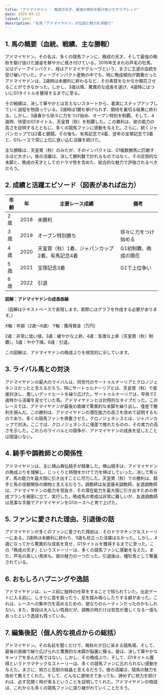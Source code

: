 ```yaml
---
title: "アドマイヤドン - 晩成の天才、最強の晩秋を駆け抜けたサラブレッド"
date: 2025-04-23
layout: post
description: "名馬『アドマイヤドン』の伝説と魅力を深堀り"
---
```


## 1. 馬の概要（血統、戦績、主な勝鞍）

アドマイヤドン。その名は、多くの競馬ファンに、晩成の天才、そして最強の晩秋を駆け抜けた雄姿を鮮やかに焼き付けている。2016年生まれの芦毛の牡馬、父はディープインパクト、母はアドマイヤグルーヴという、まさに王道の血統を受け継いでいた。ディープインパクト産駒の中でも、特に晩成傾向が顕著だったアドマイヤドンは、2歳時は未勝利に終わるなど、その素質をなかなか開花させることができなかった。しかし、3歳以降、驚異的な成長を遂げ、4歳時にはついにG1タイトルを獲得するまでに至る。

その戦績は、決して華やかとは言えないスタートから、着実にステップアップしていく過程を物語っている。2歳時は1勝も挙げられず、期待を裏切る結果に終わる。しかし、3歳春から徐々に力をつけ始め、オープン特別を制覇。そして、4歳時、待望のG1タイトル、天皇賞（秋）を制覇した。この勝利は、彼の能力の高さを証明するとともに、多くの競馬ファンに感動を与えた。さらに、続くジャパンカップでは2着と健闘。その後も、有馬記念で4着、翌年の宝塚記念で3着と、G1レースで常に上位に食い込む活躍を続けた。

主な勝鞍は、天皇賞（秋）のみだが、そのインパクトは、G1複数勝馬に匹敵するほど大きい。彼の活躍は、決して勝利数で計れるものではなく、その圧倒的な末脚と、晩成の天才としてのドラマ性を含めた、総合的な魅力で評価されるべきだろう。


## 2. 成績と活躍エピソード（図表があれば出力）

| 年齢 | 年 | 主要レース成績 | 備考 |
|---|---|---|---|
| 2歳 | 2018 | 未勝利 |  |
| 3歳 | 2019 | オープン特別勝ち | 徐々に力をつけ始める |
| 4歳 | 2020 | 天皇賞（秋）1着、ジャパンカップ2着、有馬記念4着 | G1初制覇、晩成の開花 |
| 5歳 | 2021 | 宝塚記念3着 | G1で上位争い |
| 6歳 | 2022 |  引退 |  |


**図解：アドマイヤドンの成長曲線**

（図解はテキストベースで表現します。実際にはグラフを作成する必要があります。）

X軸：年齢（2歳～6歳） Y軸：獲得賞金（万円）

2歳：非常に低い値。3歳：緩やかな上昇。4歳：急激な上昇（天皇賞（秋）制覇）。5歳：やや下降。6歳：引退。

この図解は、アドマイヤドンの晩成ぶりを視覚的に示しています。


## 3. ライバル馬との対決

アドマイヤドンの最大のライバルは、同世代のサートゥルナーリアとクロノジェネシスだったと言えるだろう。特にサートゥルナーリアとは、天皇賞（秋）で直接対決し、激しいデッドヒートを繰り広げた。サートゥルナーリアは、早熟で2歳時から活躍を見せていた馬。アドマイヤドンとは対照的なタイプだった。このレースでは、アドマイヤドンが最後の直線で驚異的な末脚を繰り出し、僅差で勝利を掴んだ。この勝利は、アドマイヤドンの潜在能力の高さを改めて証明するものであり、多くの競馬ファンを興奮させた。クロノジェネシスとは、ジャパンカップで対決。ここでは、クロノジェネシスに僅差で敗れたものの、その実力の高さを示した。これらのライバルとの競争が、アドマイヤドンの成長を促したことは間違いない。


## 4. 騎手や調教師との関係性

アドマイヤドンは、主に横山典弘騎手が騎乗した。横山騎手は、アドマイヤドンの晩成ぶりを理解し、じっくりと時間をかけて力を伸ばしていった。決して焦らず、馬の能力を最大限に引き出すことに尽力した。天皇賞（秋）での勝利は、騎手と馬の信頼関係の賜物と言えるだろう。調教師は友道康夫調教師。友道調教師は、アドマイヤドンの能力を見抜き、その潜在能力を最大限に引き出すための育成プランを綿密に立て、実行した。晩成馬の育成は非常に難しいが、友道調教師は見事な手腕でアドマイヤドンをG1ホースへと育て上げた。


## 5. ファンに愛された理由、引退後の話

アドマイヤドンが多くのファンに愛された理由は、そのドラマチックなストーリーにある。2歳時は未勝利に終わり、3歳も目立った活躍はなかった。しかし、4歳になってから驚異的な成長を見せ、G1タイトルを獲得するまでに至った。この「晩成の天才」というストーリーは、多くの競馬ファンに感動を与えた。また、芦毛の美しい馬体も、彼の魅力の一つだった。引退後は、種牡馬として繋養されている。


## 6. おもしろハプニングや逸話

アドマイヤドンは、レース前に独特の仕草をすることで知られていた。出走ゲートに入る前に、しきりに首を振ったり、足を踏み鳴らしたりする癖があった。これは、レースへの集中力を高めるための、彼なりのルーティンだったのかもしれない。また、普段は大人しい性格だが、調教の時だけは気性が激しくなる一面もあったという逸話も残っている。


## 7. 編集後記（個人的な視点からの総括）

アドマイヤドン。その名前を聞くだけで、晩秋の夕日に染まる競馬場、そして、最後の直線で繰り広げられた驚異的な末脚が脳裏に蘇る。彼は、決して華やかなキャリアを歩んだ馬ではない。しかし、その晩成ぶり、そして、G1タイトル獲得というドラマチックなストーリーは、多くの競馬ファンに忘れられない感動を与えた。まさに、努力と忍耐の結晶と言えるだろう。彼の活躍は、競馬の魅力を改めて教えてくれた。そして、どんなに遅咲きであっても、諦めずに努力を続ければ、必ず花開く時が来るということを証明してくれた。アドマイヤドンの物語は、これからも多くの競馬ファンに語り継がれていくことだろう。
